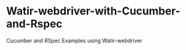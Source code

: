 Watir-webdriver-with-Cucumber-and-Rspec
=======================================

Cucumber and RSpec Examples using Watir-webdriver
